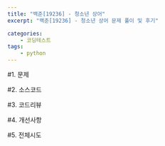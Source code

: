 ```yaml
---
title: "백준[19236] - 청소년 상어"
excerpt: "백준[19236] - 청소년 상어 문제 풀이 및 후기"

categories:
    - 코딩테스트
tags:
    - python
---
```


#1. 문제

#2. 소스코드

#3. 코드리뷰

#4. 개선사항

#5. 전체시도